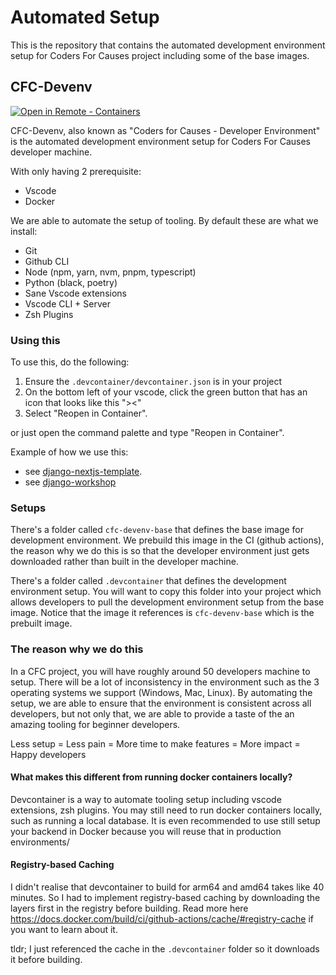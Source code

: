 # Automated Setup

This is the repository that contains the automated development environment setup for Coders For Causes project including some of the base images.

## CFC-Devenv

[![Open in Remote - Containers](https://img.shields.io/static/v1?label=Remote%20-%20Containers&message=Open&color=blue&logo=visualstudiocode)](https://vscode.dev/redirect?url=vscode://ms-vscode-remote.remote-containers/cloneInVolume?url=https://github.com/codersforcauses/automated-setup)

CFC-Devenv, also known as "Coders for Causes - Developer Environment" is the automated development environment setup for Coders For Causes developer machine.

With only having 2 prerequisite:

- Vscode
- Docker

We are able to automate the setup of tooling. By default these are what we install:

- Git
- Github CLI
- Node (npm, yarn, nvm, pnpm, typescript)
- Python (black, poetry)
- Sane Vscode extensions
- Vscode CLI + Server
- Zsh Plugins

### Using this

To use this, do the following:

1. Ensure the `.devcontainer/devcontainer.json` is in your project
2. On the bottom left of your vscode, click the green button that has an icon that looks like this "><"
3. Select "Reopen in Container".

or just open the command palette and type "Reopen in Container".

Example of how we use this:

- see [django-nextjs-template](https://github.com/codersforcauses/django-nextjs-template).
- see [django-workshop](https://github.com/CodersforLearning/django-workshop-winter-2024)

### Setups

There's a folder called `cfc-devenv-base` that defines the base image for development environment. We prebuild this image in the CI (github actions), the reason why we do this is so that the developer environment just gets downloaded rather than built in the developer machine.

There's a folder called `.devcontainer` that defines the development environment setup. You will want to copy this folder into your project which allows developers to pull the development environment setup from the base image. Notice that the image it references is `cfc-devenv-base` which is the prebuilt image.

### The reason why we do this

In a CFC project, you will have roughly around 50 developers machine to setup. There will be a lot of inconsistency in the environment such as the 3 operating systems we support (Windows, Mac, Linux). By automating the setup, we are able to ensure that the environment is consistent across all developers, but not only that, we are able to provide a taste of the an amazing tooling for beginner developers.

Less setup = Less pain = More time to make features = More impact = Happy developers

#### What makes this different from running docker containers locally?

Devcontainer is a way to automate tooling setup including vscode extensions, zsh plugins. You may still need to run docker containers locally, such as running a local database. It is even recommended to use still setup your backend in Docker because you will reuse that in production environments/

#### Registry-based Caching

I didn't realise that devcontainer to build for arm64 and amd64 takes like 40 minutes. So I had to implement registry-based caching by downloading the layers first in the registry before building. Read more here https://docs.docker.com/build/ci/github-actions/cache/#registry-cache if you want to learn about it.

tldr; I just referenced the cache in the `.devcontainer` folder so it downloads it before building.
